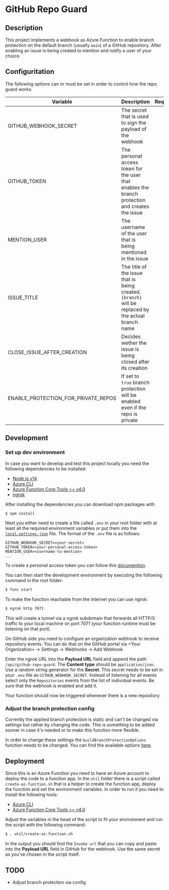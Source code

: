 GitHub Repo Guard
=================

Description
-----------

This project implements a webhook as Azure Function to enable branch protection on the default branch (usually `main`) of a GitHub repository. After enabling an issue is being created to mention and notify a user of your choice.

Configuritation
--------------

The following options can or must be set in order to control how the repo guard works.

|Variable | Description | Required? | Default|
|---------|-------------|:---------:|--------|
| GITHUB_WEBHOOK_SECRET | The secret that is used to sign the payload of the webhook | ✅ | |
| GITHUB_TOKEN | The personal access token for the user that enables the branch protection and creates the issue | ✅ | |
| MENTION_USER | The username of the user that is being mentioned in the issue | ✅ | |
| ISSUE_TITLE | The title of the issue that is being created. `{branch}` will be replaced by the actual branch name | ❌ | `Branch protection for {branch} enabled` |
| CLOSE_ISSUE_AFTER_CREATION | Decides wether the issue is being closed after its creation | ❌ | `true` |
| ENABLE_PROTECTION_FOR_PRIVATE_REPOS | If set to `true` branch protection will be enabled even if the repo is private | ❌ | `false` |

Development
-----------

### Set up dev environment

In case you want to develop and test this project locally you need the following dependencies to be installed:

- [Node.js v14](https://nodejs.org/en/download/)
- [Azure CLI](https://docs.microsoft.com/en-us/cli/azure/install-azure-cli)
- [Azure Function Core Tools >= v4.0](https://github.com/Azure/azure-functions-core-tools/releases)
- [ngrok](https://ngrok.com/download)

After installing the dependencies you can download npm packages with

```bash
$ npm install
```

Next you either need to create a file called `.env` in your root folder with at least all the required environment variables or put them into the [`local.settings.json`](https://docs.microsoft.com/en-us/azure/azure-functions/functions-run-local#local-settings) file. The format of the `.env` file is as follows:

```
GITHUB_WEBHOOK_SECRET=<your-secret>
GITHUB_TOKEN=<your-personal-access-token>
MENTION_USER=<username-to-mention>
...
```

To create a personal access token you can follow this [documention](https://docs.github.com/en/authentication/keeping-your-account-and-data-secure/creating-a-personal-access-token).

You can then start the development environment by executing the following command in the root folder:

```bash
$ func start
```

To make the function reachable from the internet you can use ngrok:

```sh
$ ngrok http 7071
```

This will create a tunnel via a ngrok subdomain that forwards all HTTP/S traffic to your local machine on port 7071 (your function runtime must be listening on that port).

On GitHub side you need to configure an organization webhook to receive repository events. You can do that on the GitHub portal via \<Your Organization\> -> Settings -> Webhooks -> Add Webhook

Enter the ngrok URL into the **Payload URL** field and append the path `/api/github-repo-guard`. The **Content type** should be `application/json`. Use a random string generator for the **Secret**. This secret needs to be set in your `.env` file as `GITHUB_WEBHOOK_SECRET`. Instead of listening for all events select only the `Repositories` events from the list of individual events. Be sure that the webhook is enabled and add it.

Your function should now be triggered whenever there is a new repository.

### Adjust the branch protection config

Currently the applied branch protection is static and can't be changed via settings but rather by changing the code. This is something to be added sooner in case it's needed or to make this function more flexible.

In order to change these settings the `buildBranchProtectionOptions` function needs to be changed. You can find the available options [here](https://docs.github.com/en/rest/reference/branches#update-branch-protection).

Deployment
----------

Since this is an Azure Function you need to have an Azure account to deploy the code to a function app. In the `util` folder there is a script called `create-az-function.sh` that is a helper to create the function app, deploy the function and set the environment variables. In order to run it you need to install the following tools:

- [Azure CLI](https://docs.microsoft.com/en-us/cli/azure/install-azure-cli)
- [Azure Function Core Tools >= v4.0](https://github.com/Azure/azure-functions-core-tools/releases)

Adjust the variables in the head of the script to fit your environment and run the script with the following command:

```sh
$ . util/create-az-function.sh
```

In the output you should find the `Invoke url` that you can copy and paste into the **Payload URL** field in GitHub for the webhook. Use the same secret as you've chosen in the script itself.

TODO
----

- Adjust branch protection via config
